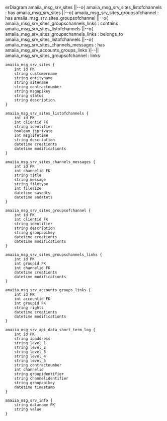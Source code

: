 erDiagram
    amaiia_msg_srv_sites ||--o{ amaiia_msg_srv_sites_listofchannels : has
    amaiia_msg_srv_sites ||--o{ amaiia_msg_srv_sites_groupsofchannel : has
    amaiia_msg_srv_sites_groupsofchannel ||--o{ amaiia_msg_srv_sites_groupschannels_links : contains
    amaiia_msg_srv_sites_listofchannels ||--o{ amaiia_msg_srv_sites_groupschannels_links : belongs_to
    amaiia_msg_srv_sites_listofchannels ||--o{ amaiia_msg_srv_sites_channels_messages : has
    amaiia_msg_srv_accounts_groups_links }|--|| amaiia_msg_srv_sites_groupsofchannel : links

    amaiia_msg_srv_sites {
        int id PK
        string customername
        string entityname
        string sitename
        string contractnumber
        string msgapikey
        string status
        string description
    }

    amaiia_msg_srv_sites_listofchannels {
        int id PK
        int clientid FK
        string identifier
        boolean isprivate
        int msglifetime
        string description
        datetime creationts
        datetime modificationts
    }

    amaiia_msg_srv_sites_channels_messages {
        int id PK
        int channelid FK
        string title
        string message
        string filetype
        int filesize
        datetime savedts
        datetime endatets
    }

    amaiia_msg_srv_sites_groupsofchannel {
        int id PK
        int clientid FK
        string identifier
        string description
        string groupapikey
        datetime creationts
        datetime modificationts
    }

    amaiia_msg_srv_sites_groupschannels_links {
        int id PK
        int groupid FK
        int channelid FK
        datetime creationts
        datetime modificationts
    }

    amaiia_msg_srv_accounts_groups_links {
        int id PK
        int accountid FK
        int groupid FK
        string rights
        datetime creationts
        datetime modificationts
    }

    amaiia_msg_srv_api_data_short_term_log {
        int id PK
        string ipaddress
        string level_1
        string level_2
        string level_3
        string level_4
        string level_5
        string contractnumber
        int channelid
        string groupidentifier
        string channelidentifier
        string groupapikey
        datetime timestamp
    }

    amaiia_msg_srv_info {
        string dataname PK
        string value
    }

